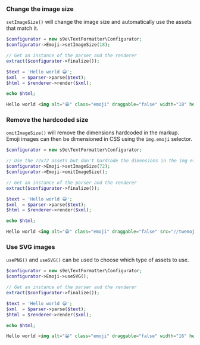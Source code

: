### Change the image size

`setImageSize()` will change the image size and automatically use the assets that match it.

```php
$configurator = new s9e\TextFormatter\Configurator;
$configurator->Emoji->setImageSize(18);

// Get an instance of the parser and the renderer
extract($configurator->finalize());

$text = 'Hello world 😀';
$xml  = $parser->parse($text);
$html = $renderer->render($xml);

echo $html;
```
```html
Hello world <img alt="😀" class="emoji" draggable="false" width="18" height="18" src="//twemoji.maxcdn.com/36x36/1f600.png">
```

### Remove the hardcoded size

`omitImageSize()` will remove the dimensions hardcoded in the markup. Emoji images can then be dimensioned in CSS using the `img.emoji` selector.

```php
$configurator = new s9e\TextFormatter\Configurator;

// Use the 72x72 assets but don't hardcode the dimensions in the img element
$configurator->Emoji->setImageSize(72);
$configurator->Emoji->omitImageSize();

// Get an instance of the parser and the renderer
extract($configurator->finalize());

$text = 'Hello world 😀';
$xml  = $parser->parse($text);
$html = $renderer->render($xml);

echo $html;
```
```html
Hello world <img alt="😀" class="emoji" draggable="false" src="//twemoji.maxcdn.com/72x72/1f600.png">
```

### Use SVG images

`usePNG()` and `useSVG()` can be used to choose which type of assets to use.

```php
$configurator = new s9e\TextFormatter\Configurator;
$configurator->Emoji->useSVG();

// Get an instance of the parser and the renderer
extract($configurator->finalize());

$text = 'Hello world 😀';
$xml  = $parser->parse($text);
$html = $renderer->render($xml);

echo $html;
```
```html
Hello world <img alt="😀" class="emoji" draggable="false" width="16" height="16" src="//twemoji.maxcdn.com/svg/1f600.svg">
```
